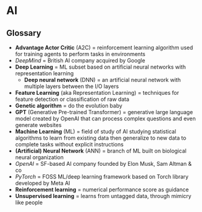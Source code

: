 # AI

## Glossary

* **Advantage Actor Critic** (A2C) = reinforcement learning algorithm used for training agents to perform tasks in environments
* _DeepMind_ = British AI company acquired by Google
* **Deep Learning** = ML subset based on artificial neural networks with representation learning
  * **Deep neural network** (DNN) = an artificial neural network with multiple layers between the I/O layers
* **Feature Learning** (aka Representation Learning) = techniques for feature detection or classification of raw data
* **Genetic algorithm** = do the evolution baby
* **GPT** (Generative Pre-trained Transformer) = generative large language model created by OpenAI that can process complex questions and even generate websites
* **Machine Learning** (ML) = field of study of AI studying statistical algorithms to learn from existing data then generalize to new data to complete tasks without explicit instructions
* **(Artificial) Neural Network** (ANN) = branch of ML built on biological neural organization
* _OpenAI_ = SF-based AI company founded by Elon Musk, Sam Altman & co
* _PyTorch_ = FOSS ML/deep learning framework based on Torch library developed by Meta AI
* **Reinforcement learning** = numerical performance score as guidance
* **Unsupervised learning** = learns from untagged data, through mimicry like people
